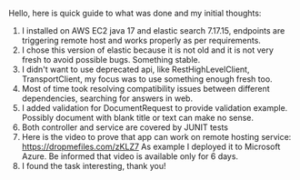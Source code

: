 Hello, here is quick guide to what was done and my initial thoughts:
1. I installed on AWS EC2 java 17 and elastic search 7.17.15, endpoints are triggering remote host and works properly 
as per requirements.
2. I chose this version of elastic because it is not old and it is not very fresh to avoid possible bugs. Something stable.
3. I didn't want to use deprecated api, like RestHighLevelClient, TransportClient, my focus was to use something enough fresh too.
4. Most of time took resolving compatibility issues between different dependencies, searching for answers in web.
5. I added validation for DocumentRequest to provide validation example. Possibly document with blank title or text can make no sense.
6. Both controller and service are covered by JUNIT tests
7. Here is the video to prove that app can work on remote hosting service: https://dropmefiles.com/zKLZ7
   As example I deployed it to Microsoft Azure. Be informed that video is available only for 6 days.
8. I found the task interesting, thank you!